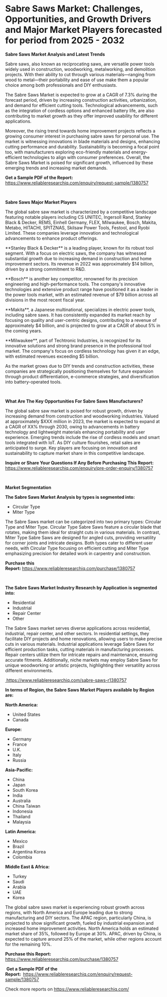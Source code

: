 <p><h1>Sabre Saws Market: Challenges, Opportunities, and Growth Drivers and Major Market Players forecasted for period from 2025 - 2032</h1></p><p><strong>Sabre Saws Market Analysis and Latest Trends</strong></p>
<p><p>Sabre saws, also known as reciprocating saws, are versatile power tools widely used in construction, woodworking, metalworking, and demolition projects. With their ability to cut through various materials—ranging from wood to metal—their portability and ease of use make them a popular choice among both professionals and DIY enthusiasts. </p><p>The Sabre Saws Market is expected to grow at a CAGR of 7.3% during the forecast period, driven by increasing construction activities, urbanization, and demand for efficient cutting tools. Technological advancements, such as the integration of cordless options and enhanced battery life, are also contributing to market growth as they offer improved usability for different applications.</p><p>Moreover, the rising trend towards home improvement projects reflects a growing consumer interest in purchasing sabre saws for personal use. The market is witnessing innovations in blade materials and designs, enhancing cutting performance and durability. Sustainability is becoming a focal point too, with manufacturers exploring eco-friendly materials and energy-efficient technologies to align with consumer preferences. Overall, the Sabre Saws Market is poised for significant growth, influenced by these emerging trends and increasing market demands.</p></p>
<p><strong>Get a Sample PDF of the Report:&nbsp;</strong> <a href="https://www.reliableresearchiq.com/enquiry/request-sample/1380757?utm_campaign=3099&utm_medium=2&utm_source=Github&utm_content=ia&utm_term=11042025&utm_id=sabre-saws">https://www.reliableresearchiq.com/enquiry/request-sample/1380757</a></p>
<p>&nbsp;</p>
<p><strong>Sabre Saws Major Market Players</strong></p>
<p><p>The global sabre saw market is characterized by a competitive landscape featuring notable players including CS UNITEC, Ingersoll Rand, Stanley Black & Decker, REMS, Einhell Germany, FLEX, Milwaukee, Bosch, Makita, Metabo, HITACHI, SPITZNAS, Skilsaw Power Tools, Festool, and Ryobi Limited. These companies leverage innovation and technological advancements to enhance product offerings.</p><p>**Stanley Black & Decker** is a leading player, known for its robust tool segment. With a focus on electric saws, the company has witnessed substantial growth due to increasing demand in construction and home improvement sectors. Its revenue in 2022 was approximately $14 billion, driven by a strong commitment to R&D.</p><p>**Bosch** is another key competitor, renowned for its precision engineering and high-performance tools. The company's innovative technologies and extensive product range have positioned it as a leader in the power tools market, with an estimated revenue of $79 billion across all divisions in the most recent fiscal year.</p><p>**Makita**, a Japanese multinational, specializes in electric power tools, including sabre saws. It has consistently expanded its market reach by focusing on quality and user-centric designs, contributing to a revenue of approximately $4 billion, and is projected to grow at a CAGR of about 5% in the coming years.</p><p>**Milwaukee**, part of Techtronic Industries, is recognized for its innovative solutions and strong brand presence in the professional tool market. The company's focus on cordless technology has given it an edge, with estimated revenues exceeding $5 billion.</p><p>As the market grows due to DIY trends and construction activities, these companies are strategically positioning themselves for future expansion through product differentiation, e-commerce strategies, and diversification into battery-operated tools.</p></p>
<p>&nbsp;</p>
<p><strong>What Are The Key Opportunities For Sabre Saws Manufacturers?</strong></p>
<p><p>The global sabre saw market is poised for robust growth, driven by increasing demand from construction and woodworking industries. Valued at approximately $XXX million in 2023, the market is expected to expand at a CAGR of XX% through 2030, owing to advancements in battery technology and lightweight materials enhancing portability and user experience. Emerging trends include the rise of cordless models and smart tools integrated with IoT. As DIY culture flourishes, retail sales are anticipated to surge. Key players are focusing on innovation and sustainability to capture market share in this competitive landscape.</p></p>
<p><strong>Inquire or Share Your Questions If Any Before Purchasing This Report:</strong> <a href="https://www.reliableresearchiq.com/enquiry/pre-order-enquiry/1380757?utm_campaign=3099&utm_medium=2&utm_source=Github&utm_content=ia&utm_term=11042025&utm_id=sabre-saws">https://www.reliableresearchiq.com/enquiry/pre-order-enquiry/1380757</a></p>
<p>&nbsp;</p>
<p><strong>Market Segmentation</strong></p>
<p><strong>The Sabre Saws Market Analysis by types is segmented into:</strong></p>
<p><ul><li>Circular Type</li><li>Miter Type</li></ul></p>
<p><p>The Sabre Saws market can be categorized into two primary types: Circular Type and Miter Type. Circular Type Sabre Saws feature a circular blade that rotates, making them ideal for straight cuts in various materials. In contrast, Miter Type Sabre Saws are designed for angled cuts, providing versatility for corner joints and intricate designs. Both types cater to different user needs, with Circular Type focusing on efficient cutting and Miter Type emphasizing precision for detailed work in carpentry and construction.</p></p>
<p><strong>Purchase this Report:&nbsp;</strong><a href="https://www.reliableresearchiq.com/purchase/1380757?utm_campaign=3099&utm_medium=2&utm_source=Github&utm_content=ia&utm_term=11042025&utm_id=sabre-saws">https://www.reliableresearchiq.com/purchase/1380757</a></p>
<p>&nbsp;</p>
<p><strong>The Sabre Saws Market Industry Research by Application is segmented into:</strong></p>
<p><ul><li>Residential</li><li>Industrial</li><li>Repair Center</li><li>Other</li></ul></p>
<p><p>The Sabre Saws market serves diverse applications across residential, industrial, repair center, and other sectors. In residential settings, they facilitate DIY projects and home renovations, allowing users to make precise cuts in various materials. Industrial applications leverage Sabre Saws for efficient production tasks, cutting materials in manufacturing processes. Repair centers utilize them for intricate repairs and maintenance, ensuring accurate fitments. Additionally, niche markets may employ Sabre Saws for unique woodworking or artistic projects, highlighting their versatility across different environments.</p></p>
<p><a href="https://www.reliableresearchiq.com/sabre-saws-r1380757?utm_campaign=3099&utm_medium=2&utm_source=Github&utm_content=ia&utm_term=11042025&utm_id=sabre-saws">&nbsp;https://www.reliableresearchiq.com/sabre-saws-r1380757</a></p>
<p><strong>In terms of Region, the Sabre Saws Market Players available by Region are:</strong></p>
<p>
    <p> <strong> North America: </strong>
        <ul>
            <li>United States</li>
            <li>Canada</li>
        </ul>
        </p> 
    <p> <strong> Europe: </strong>
        <ul>
            <li>Germany</li>
            <li>France</li>
            <li>U.K.</li>
            <li>Italy</li>
            <li>Russia</li>
        </ul>
        </p> 
    <p> <strong> Asia-Pacific: </strong>
        <ul>
            <li>China</li>
            <li>Japan</li>
            <li>South Korea</li>
            <li>India</li>
            <li>Australia</li>
            <li>China Taiwan</li>
            <li>Indonesia</li>
            <li>Thailand</li>
            <li>Malaysia</li>
        </ul>
        </p> 
    <p> <strong> Latin America: </strong>
        <ul>
            <li>Mexico</li>
            <li>Brazil</li>
            <li>Argentina Korea</li>
            <li>Colombia</li>
        </ul>
        </p> 
    <p> <strong> Middle East & Africa: </strong>
        <ul>
            <li>Turkey</li>
            <li>Saudi</li>
            <li>Arabia</li>
            <li>UAE</li>
            <li>Korea</li>
        </ul>
    </p>
    </p>
<p><p>The global sabre saws market is experiencing robust growth across regions, with North America and Europe leading due to strong manufacturing and DIY sectors. The APAC region, particularly China, is projected to show significant growth, fueled by industrial expansion and increased home improvement activities. North America holds an estimated market share of 35%, followed by Europe at 30%. APAC, driven by China, is expected to capture around 25% of the market, while other regions account for the remaining 10%.</p></p>
<p><strong>Purchase this Report: </strong><a href="https://www.reliableresearchiq.com/purchase/1380757?utm_campaign=3099&utm_medium=2&utm_source=Github&utm_content=ia&utm_term=11042025&utm_id=sabre-saws">https://www.reliableresearchiq.com/purchase/1380757</a></p>
<p>&nbsp;<strong>Get a Sample PDF of the Report:&nbsp;&nbsp;</strong><a href="https://www.reliableresearchiq.com/enquiry/request-sample/1380757?utm_campaign=3099&utm_medium=2&utm_source=Github&utm_content=ia&utm_term=11042025&utm_id=sabre-saws">https://www.reliableresearchiq.com/enquiry/request-sample/1380757</a></p>
<p><strong></strong></p>
<p>Check more reports on <a href="https://www.reliableresearchiq.com/?utm_campaign=3099&utm_medium=2&utm_source=Github&utm_content=ia&utm_term=11042025&utm_id=sabre-saws">https://www.reliableresearchiq.com/</a></p>